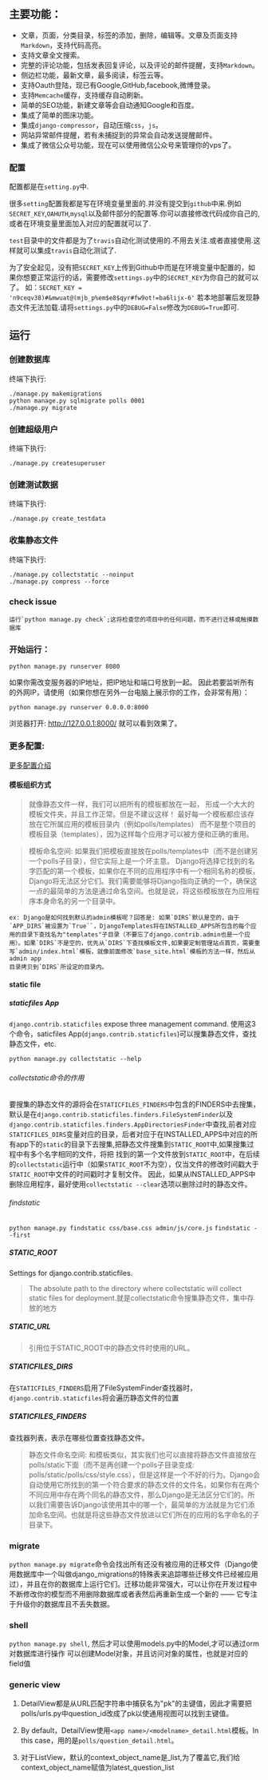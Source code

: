 ## 主要功能：
- 文章，页面，分类目录，标签的添加，删除，编辑等。文章及页面支持`Markdown`，支持代码高亮。
- 支持文章全文搜索。
- 完整的评论功能，包括发表回复评论，以及评论的邮件提醒，支持`Markdown`。
- 侧边栏功能，最新文章，最多阅读，标签云等。
- 支持Oauth登陆，现已有Google,GitHub,facebook,微博登录。
- 支持`Memcache`缓存，支持缓存自动刷新。
- 简单的SEO功能，新建文章等会自动通知Google和百度。
- 集成了简单的图床功能。
- 集成`django-compressor`，自动压缩`css`，`js`。
- 网站异常邮件提醒，若有未捕捉到的异常会自动发送提醒邮件。
- 集成了微信公众号功能，现在可以使用微信公众号来管理你的vps了。

### 配置
配置都是在`setting.py`中.

很多`setting`配置我都是写在环境变量里面的.并没有提交到`github`中来.例如`SECRET_KEY`,`OAHUTH`,`mysql`以及邮件部分的配置等.你可以直接修改代码成你自己的,或者在环境变量里面加入对应的配置就可以了.

`test`目录中的文件都是为了`travis`自动化测试使用的.不用去关注.或者直接使用.这样就可以集成`travis`自动化测试了.

为了安全起见，没有把`SECRET_KEY`上传到Github中而是在环境变量中配置的，如果你想要正常运行的话，需要修改`settings.py`中的`SECRET_KEY`为你自己的就可以了。
如：`SECRET_KEY = 'n9ceqv38)#&mwuat@(mjb_p%em$e8$qyr#fw9ot!=ba6lijx-6'`
若本地部署后发现静态文件无法加载.请将`settings.py`中的`DEBUG=False`修改为`DEBUG=True`即可.

## 运行

### 创建数据库

终端下执行:

    ./manage.py makemigrations
    python manage.py sqlmigrate polls 0001
    ./manage.py migrate
### 创建超级用户

 终端下执行:

    ./manage.py createsuperuser
### 创建测试数据
终端下执行:

    ./manage.py create_testdata
### 收集静态文件
终端下执行:  

    ./manage.py collectstatic --noinput
    ./manage.py compress --force

### check issue

    运行`python manage.py check`;这将检查您的项目中的任何问题，而不进行迁移或触摸数据库

### 开始运行：

```shell
python manage.py runserver 8080
```

如果你需改变服务器的IP地址，把IP地址和端口号放到一起。 因此若要监听所有的外网IP，请使用（如果你想在另外一台电脑上展示你的工作，会非常有用）：

```
python manage.py runserver 0.0.0.0:8000
```

 浏览器打开: http://127.0.0.1:8000/  就可以看到效果了。

### 更多配置:
[更多配置介绍](/bin/config.md)

#### 模板组织方式

> 就像静态文件一样，我们可以把所有的模板都放在一起，
形成一个大大的模板文件夹，并且工作正常。但是不建议这样！
最好每一个模板都应该存放在它所属应用的模板目录内（例如polls/templates）
而不是整个项目的模板目录（templates），因为这样每个应用才可以被方便和正确的重用。

> 模板命名空间: 如果我们把模板直接放在polls/templates中（而不是创建另一个polls子目录），但它实际上是一个坏主意。 Django将选择它找到的名字匹配的第一个模板，如果你在不同的应用程序中有一个相同名称的模板，Django将无法区分它们。我们需要能够将Django指向正确的一个，确保这一点的最简单的方法是通过命名空间。也就是说，将这些模板放在为应用程序本身命名的另一个目录中。

	ex: Django是如何找到默认的admin模板呢？回答是: 如果`DIRS`默认是空的，由于`APP_DIRS`被设置为`True``，DjangoTemplates将在INSTALLED_APPS所包含的每个应用的目录下查找名为"templates"子目录（不要忘了django.contrib.admin也是一个应用）。如果`DIRS`不是空的，优先从`DIRS`下查找模板文件,如果要定制管理站点首页，需要重写`admin/index.html`模板，就像前面修改`base_site.html`模板的方法一样，然后从admin app
    目录拷贝到`DIRS`所设定的目录内。
	
#### static file

##### staticfiles App

`django.contrib.staticfiles` expose three management command.
使用这3个命令，saticfiles App(`django.contrib.staticfiles`)可以搜集静态文件，查找静态文件，etc.

`python manage.py collectstatic --help`

###### collectstatic命令的作用

要搜集的静态文件的源将会在`STATICFILES_FINDERS`中包含的FINDERS中去搜集，默认是在`django.contrib.staticfiles.finders.FileSystemFinder`以及`django.contrib.staticfiles.finders.AppDirectoriesFinder`中查找,前者对应`STATICFILES_DIRS`变量对应的目录，后者对应于在INSTALLED_APPS中对应的所有app下的`static`的目录下去搜集,把静态文件搜集到`STATIC_ROOT`中,如果搜集过程中有多个名字相同的文件，将把
找到的第一个文件放到`STATIC_ROOT`中，在后续的`collectstatic`运行中（如果`STATIC_ROOT`不为空），仅当文件的修改时间戳大于`STATIC_ROOT`中文件的时间戳时才复制文件。 因此，如果从INSTALLED_APPS中删除应用程序，最好使用`collectstatic --clear`选项以删除过时的静态文件。

###### findstatic

`python manage.py findstatic css/base.css admin/js/core.js`
`findstatic --first`

##### STATIC_ROOT

Settings for django.contrib.staticfiles.

> The absolute path to the directory where collectstatic will collect static files for deployment.就是collectstatic命令搜集静态文件，集中存放的地方

##### STATIC_URL

> 引用位于STATIC_ROOT中的静态文件时使用的URL。

##### STATICFILES_DIRS

在`STATICFILES_FINDERS`启用了FileSystemFinder查找器时，
`django.contrib.staticfiles`将会遍历静态文件的位置

##### STATICFILES_FINDERS

查找器列表，表示在哪些位置查找静态文件。

> 静态文件命名空间: 和模板类似，其实我们也可以直接将静态文件直接放在polls/static下面（而不是再创建一个polls子目录变成: polls/static/polls/css/style.css），但是这样是一个不好的行为。Django会自动使用它所找到的第一个符合要求的静态文件的文件名，如果你有在两个不同应用中存在两个同名的静态文件，那么Django是无法区分它们的。所以我们需要告诉Django该使用其中的哪一个，最简单的方法就是为它们添加命名空间。也就是将这些静态文件放进以它们所在的应用的名字命名的子目录下。

### migrate

`python manage.py migrate`命令会找出所有还没有被应用的迁移文件（Django使用数据库中一个叫做django_migrations的特殊表来追踪哪些迁移文件已经被应用过），并且在你的数据库上运行它们。迁移功能非常强大，可以让你在开发过程中不断修改你的模型而不用删除数据库或者表然后再重新生成一个新的 —— 它专注于升级你的数据库且不丢失数据。

### shell

`python manage.py shell`, 然后才可以使用models.py中的Model,才可以通过orm对数据库进行操作
可以创建Model对象，并且访问对象的属性，也就是对应的field值

### generic view

1. DetailView都是从URL匹配字符串中捕获名为"pk"的主键值，因此才需要把polls/urls.py中question_id改成了pk以使通用视图可以找到主键值。

2. By default，DetailView使用`<app name>/<modelname>_detail.html`模板。In this case，用的是`polls/question_detail.html`。

3. 对于ListView，默认的context_object_name是<modelname>_list,为了覆盖它,我们给context_object_name赋值为latest_question_list